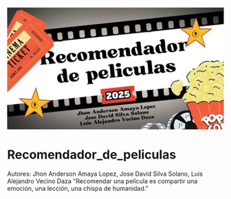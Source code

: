 ![image_alt](https://github.com/Titoamaya2912/Recomendador_de_peliculas/blob/b149c291ecb8692147232ec83864ae5af60b1877/Banner%20Recomendador%20de%20Peliculas.jpg)

# Recomendador_de_peliculas

Autores: Jhon Anderson Amaya Lopez, Jose David Silva Solano, Luis Alejandro Vecino Daza
"Recomendar una película es compartir una emoción, una lección, una chispa de humanidad."

